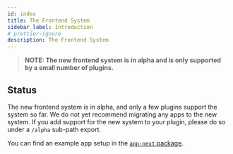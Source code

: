 ```yaml
---
id: index
title: The Frontend System
sidebar_label: Introduction
# prettier-ignore
description: The Frontend System
---
```


> **NOTE: The new frontend system is in alpha and is only supported by a small number of plugins.**

## Status

The new frontend system is in alpha, and only a few plugins support the system so far. We do not yet recommend migrating any apps to the new system. If you add support for the new system to your plugin, please do so under a `/alpha` sub-path export.

You can find an example app setup in the [`app-next` package](https://github.com/khulnasoft/devtools/tree/master/packages/app-next).
